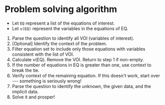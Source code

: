 # Problem solving algorithm

- Let `EQ` represent a list of the equations of interest.
- Let `v(EQ)` represent the variables in the equations of EQ.

01. Parse the question to identify all VOI (variables of interest).
02. [Optional] Identify the context of the problem.
03. Filter equation set to include only those equations with variables
    consistent with the list of VOI.
04. Calculate v(EQ). Remove the VOI. Return to step 1 if non-empty.
05. If the number of equations in EQ is greater than one, use context to 
    break the tie.
06. Verify context of the remaining equation. If this doesn't work, start 
    over --- something is seriously wrong!
07. Parse the question to identify the unknown, the given data, and the 
    implicit data.
08. Solve it and prosper!